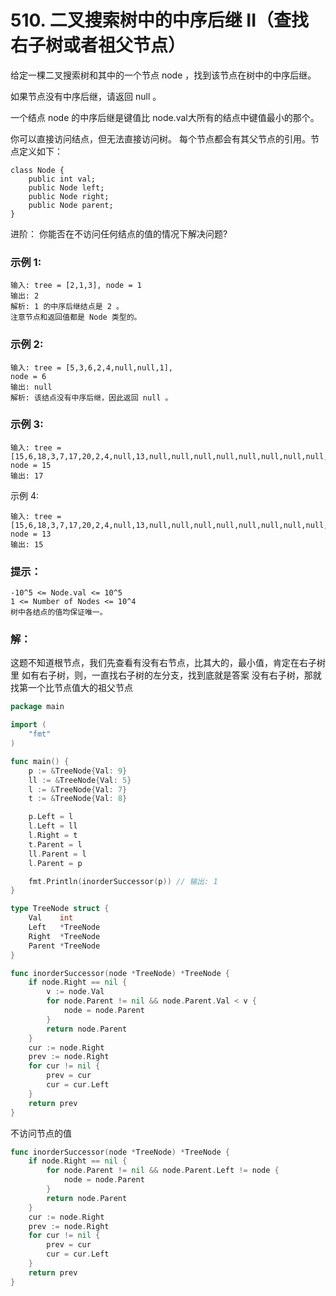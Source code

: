 # 510. 二叉搜索树中的中序后继 II（查找右子树或者祖父节点）

给定一棵二叉搜索树和其中的一个节点 node ，找到该节点在树中的中序后继。

如果节点没有中序后继，请返回 null 。

一个结点 node 的中序后继是键值比 node.val大所有的结点中键值最小的那个。

你可以直接访问结点，但无法直接访问树。
每个节点都会有其父节点的引用。节点定义如下：

```
class Node {
    public int val;
    public Node left;
    public Node right;
    public Node parent;
}
```

进阶：
你能否在不访问任何结点的值的情况下解决问题?

### 示例 1:

    输入: tree = [2,1,3], node = 1
    输出: 2
    解析: 1 的中序后继结点是 2 。
    注意节点和返回值都是 Node 类型的。

### 示例 2:

    输入: tree = [5,3,6,2,4,null,null,1], 
    node = 6
    输出: null
    解析: 该结点没有中序后继，因此返回 null 。

### 示例 3:

    输入: tree = [15,6,18,3,7,17,20,2,4,null,13,null,null,null,null,null,null,null,null,9], 
    node = 15
    输出: 17

示例 4:

    输入: tree = [15,6,18,3,7,17,20,2,4,null,13,null,null,null,null,null,null,null,null,9], 
    node = 13
    输出: 15
 
### 提示：

    -10^5 <= Node.val <= 10^5
    1 <= Number of Nodes <= 10^4
    树中各结点的值均保证唯一。

### 解：

这题不知道根节点，我们先查看有没有右节点，比其大的，最小值，肯定在右子树里
如有右子树，则，一直找右子树的左分支，找到底就是答案
没有右子树，那就找第一个比节点值大的祖父节点

```go
package main

import (
	"fmt"
)

func main() {
	p := &TreeNode{Val: 9}
	ll := &TreeNode{Val: 5}
	l := &TreeNode{Val: 7}
	t := &TreeNode{Val: 8}

	p.Left = l
	l.Left = ll
	l.Right = t
	t.Parent = l
	ll.Parent = l
	l.Parent = p

	fmt.Println(inorderSuccessor(p)) // 输出: 1
}

type TreeNode struct {
	Val    int
	Left   *TreeNode
	Right  *TreeNode
	Parent *TreeNode
}

func inorderSuccessor(node *TreeNode) *TreeNode {
	if node.Right == nil {
		v := node.Val
		for node.Parent != nil && node.Parent.Val < v {
			node = node.Parent
		}
		return node.Parent
	}
	cur := node.Right
	prev := node.Right
	for cur != nil {
		prev = cur
		cur = cur.Left
	}
	return prev
}
```

不访问节点的值
```go
func inorderSuccessor(node *TreeNode) *TreeNode {
	if node.Right == nil {
		for node.Parent != nil && node.Parent.Left != node {
			node = node.Parent
		}
		return node.Parent
	}
	cur := node.Right
	prev := node.Right
	for cur != nil {
		prev = cur
		cur = cur.Left
	}
	return prev
}
```
